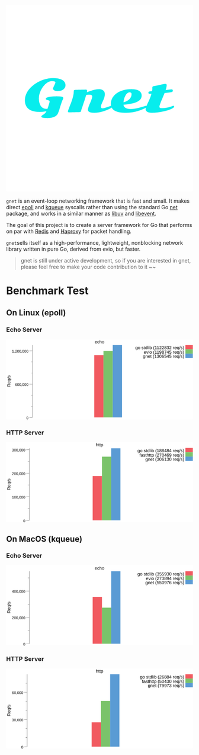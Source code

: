 <p align="center">
<img src="logo.png" alt="gnet">
</p>

`gnet` is an event-loop networking framework that is fast and small. It makes direct [epoll](https://en.wikipedia.org/wiki/Epoll) and [kqueue](https://en.wikipedia.org/wiki/Kqueue) syscalls rather than using the standard Go [net](https://golang.org/pkg/net/) package, and works in a similar manner as [libuv](https://github.com/libuv/libuv) and [libevent](https://github.com/libevent/libevent).

The goal of this project is to create a server framework for Go that performs on par with [Redis](http://redis.io) and [Haproxy](http://www.haproxy.org) for packet handling.

`gnet`sells itself as a high-performance, lightweight, nonblocking network library written in pure Go, derived from evio, but faster.

> gnet is still under active development, so if you are interested in gnet, please feel free to make your code contribution to it ~~

# Benchmark Test

## On Linux (epoll)

### Echo Server

![](benchmarks/results/echo_linux.png)

### HTTP Server

![](benchmarks/results/http_linux.png)

## On MacOS (kqueue)

### Echo Server

![](benchmarks/results/echo_mac.png)

### HTTP Server

![](benchmarks/results/http_mac.png)